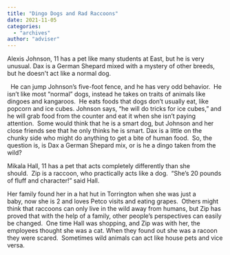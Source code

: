 ```yaml
---
title: "Dingo Dogs and Rad Raccoons"
date: 2021-11-05
categories: 
  - "archives"
author: "adviser"
---
```


Alexis Johnson, 11 has a pet like many students at East, but he is very unusual. Dax is a German Shepard mixed with a mystery of other breeds, but he doesn't act like a normal dog.

  He can jump Johnson’s five-foot fence, and he has very odd behavior.  He isn’t like most “normal” dogs, instead he takes on traits of animals like dingoes and kangaroos.  He eats foods that dogs don’t usually eat, like popcorn and ice cubes. Johnson says, “he will do tricks for ice cubes,” and he will grab food from the counter and eat it when she isn’t paying attention.  Some would think that he is a smart dog, but Johnson and her close friends see that he only thinks he is smart. Dax is a little on the chunky side who might do anything to get a bite of human food.  So, the question is, is Dax a German Shepard mix, or is he a dingo taken from the wild?

Mikala Hall, 11 has a pet that acts completely differently than she should.  Zip is a raccoon, who practically acts like a dog.  “She’s 20 pounds of fluff and character!” said Hall.

Her family found her in a hat hut in Torrington when she was just a baby, now she is 2 and loves Petco visits and eating grapes.  Others might think that raccoons can only live in the wild away from humans, but Zip has proved that with the help of a family, other people’s perspectives can easily be changed.  One time Hall was shopping, and Zip was with her, the employees thought she was a cat. When they found out she was a racoon they were scared.  Sometimes wild animals can act like house pets and vice versa.

